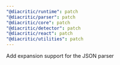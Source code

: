 ```yaml
---
"@diacritic/runtime": patch
"@diacritic/parser": patch
"@diacritic/core": patch
"@diacritic/detector": patch
"@diacritic/react": patch
"@diacritic/utilities": patch
---
```


Add expansion support for the JSON parser
